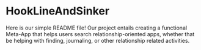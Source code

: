 # HookLineAndSinker
Here is our simple README file!
Our project entails creating a functional Meta-App that helps users search relationship-oriented apps, whether that be helping with finding, journaling, or other
relationship related activities.
